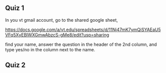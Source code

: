 ## Quiz 1
In you vt gmail account, go to the shared google sheet, 

https://docs.google.com/a/vt.edu/spreadsheets/d/11Nj47mK7ymQiSYAEaU5VFq5XyEBlWXGmwAbzcS-gMe8/edit?usp=sharing

find your name, answer the question in the header of the 2nd column, and type yes/no in the column next to the name. 

## Quiz 2


